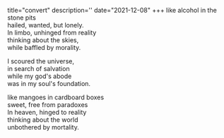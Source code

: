 title="convert"
description=''
date="2021-12-08"
+++
like alcohol in the stone pits     
hailed, wanted, but lonely.     
In limbo, unhinged from reality     
thinking about the skies,     
while baffled by morality.     
     
I scoured the universe,     
in search of salvation     
while my god's abode     
was in my soul's foundation.     
     
like mangoes in cardboard boxes     
sweet, free from paradoxes     
In heaven, hinged to reality     
thinking about the world     
unbothered by mortality.     
     
     
